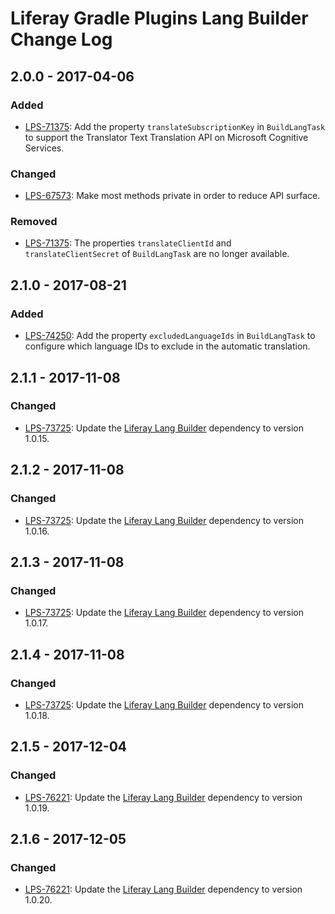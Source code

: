 # Liferay Gradle Plugins Lang Builder Change Log

## 2.0.0 - 2017-04-06

### Added
- [LPS-71375]: Add the property `translateSubscriptionKey` in `BuildLangTask` to
support the Translator Text Translation API on Microsoft Cognitive Services.

### Changed
- [LPS-67573]: Make most methods private in order to reduce API surface.

### Removed
- [LPS-71375]: The properties `translateClientId` and `translateClientSecret` of
`BuildLangTask` are no longer available.

## 2.1.0 - 2017-08-21

### Added
- [LPS-74250]: Add the property `excludedLanguageIds` in `BuildLangTask` to
configure which language IDs to exclude in the automatic translation.

## 2.1.1 - 2017-11-08

### Changed
- [LPS-73725]: Update the [Liferay Lang Builder] dependency to version 1.0.15.

## 2.1.2 - 2017-11-08

### Changed
- [LPS-73725]: Update the [Liferay Lang Builder] dependency to version 1.0.16.

## 2.1.3 - 2017-11-08

### Changed
- [LPS-73725]: Update the [Liferay Lang Builder] dependency to version 1.0.17.

## 2.1.4 - 2017-11-08

### Changed
- [LPS-73725]: Update the [Liferay Lang Builder] dependency to version 1.0.18.

## 2.1.5 - 2017-12-04

### Changed
- [LPS-76221]: Update the [Liferay Lang Builder] dependency to version 1.0.19.

## 2.1.6 - 2017-12-05

### Changed
- [LPS-76221]: Update the [Liferay Lang Builder] dependency to version 1.0.20.

[Liferay Lang Builder]: https://github.com/liferay/liferay-portal/tree/master/modules/util/lang-builder
[LPS-67573]: https://issues.liferay.com/browse/LPS-67573
[LPS-71375]: https://issues.liferay.com/browse/LPS-71375
[LPS-73725]: https://issues.liferay.com/browse/LPS-73725
[LPS-74250]: https://issues.liferay.com/browse/LPS-74250
[LPS-76221]: https://issues.liferay.com/browse/LPS-76221